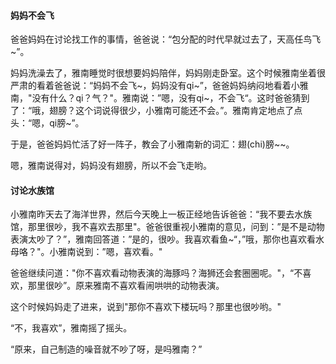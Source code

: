 #### 妈妈不会飞

爸爸妈妈在讨论找工作的事情，爸爸说：“包分配的时代早就过去了，天高任鸟飞~”。

妈妈洗澡去了，雅南睡觉时很想要妈妈陪伴，妈妈刚走卧室。这个时候雅南坐着很严肃的看着爸爸说：“妈妈不会飞~，妈妈没有qi~”，爸爸妈妈纳闷地看着小雅南，"没有什么？qi？气？"。雅南说：”嗯，没有qi~，不会飞“。这时爸爸猜到了：“哦，翅膀？这个词说得很少，小雅南可能还不会。”。雅南肯定地点了点头：“嗯，qi膀~”。

于是，爸爸妈妈忙活了好一阵子，教会了小雅南新的词汇：翅(chi)膀~~。

嗯，雅南说得对，妈妈没有翅膀，所以不会飞走哟。



#### 讨论水族馆

小雅南昨天去了海洋世界，然后今天晚上一板正经地告诉爸爸：“我不要去水族馆，那里很吵，我不喜欢去那里"。爸爸很重视小雅南的意见，问到：”是不是动物表演太吵了？”，雅南回答道：”是的，很吵。我喜欢看鱼~“，”哦，那你也喜欢看水母咯？"。小雅南说到：”嗯，喜欢看。"

爸爸继续问道："你不喜欢看动物表演的海豚吗？海狮还会套圈圈呢。"，“不喜欢，那里很吵”。原来雅南不喜欢看闹哄哄的动物表演。

这个时候妈妈走了进来，说到"那你不喜欢下楼玩吗？那里也很吵哟。"

“不，我喜欢”，雅南摇了摇头。

“原来，自己制造的噪音就不吵了呀，是吗雅南？”





